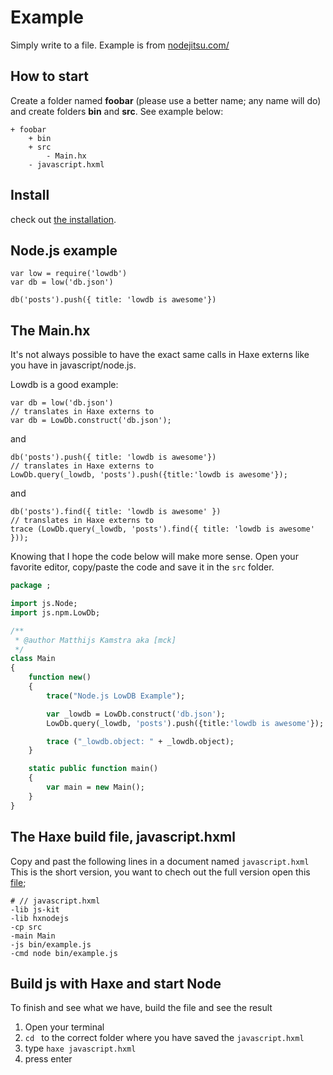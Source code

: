 # Example

Simply write to a file.
Example is from [nodejitsu.com/](https://docs.nodejitsu.com/articles/file-system/how-to-read-files-in-nodejs)

## How to start

Create a folder named **foobar** (please use a better name; any name will do) and create folders **bin** and **src**.
See example below:

```
+ foobar
	+ bin
	+ src
		- Main.hx
	- javascript.hxml
```

## Install

check out [the installation](installation.md).

## Node.js example

```
var low = require('lowdb')
var db = low('db.json')

db('posts').push({ title: 'lowdb is awesome'})
```

## The Main.hx

It's not always possible to have the exact same calls in Haxe externs like you have in javascript/node.js.

Lowdb is a good example:

```
var db = low('db.json')
// translates in Haxe externs to
var db = LowDb.construct('db.json');
```

and

```
db('posts').push({ title: 'lowdb is awesome'})
// translates in Haxe externs to
LowDb.query(_lowdb, 'posts').push({title:'lowdb is awesome'});
```

and

```
db('posts').find({ title: 'lowdb is awesome' })
// translates in Haxe externs to
trace (LowDb.query(_lowdb, 'posts').find({ title: 'lowdb is awesome' }));
```

Knowing that I hope the code below will make more sense.
Open your favorite editor, copy/paste the code and save it in the `src` folder.

```haxe
package ;

import js.Node;
import js.npm.LowDb;

/**
 * @author Matthijs Kamstra aka [mck]
 */
class Main
{
	function new()
	{
		trace("Node.js LowDB Example");

		var _lowdb = LowDb.construct('db.json');
		LowDb.query(_lowdb, 'posts').push({title:'lowdb is awesome'});

		trace ("_lowdb.object: " + _lowdb.object);
	}

	static public function main()
	{
		var main = new Main();
	}
}

```

## The Haxe build file, javascript.hxml

Copy and past the following lines in a document named `javascript.hxml`
This is the short version, you want to chech out the full version open this [file](/code/javascript.hxml);

```
# // javascript.hxml
-lib js-kit
-lib hxnodejs
-cp src
-main Main
-js bin/example.js
-cmd node bin/example.js
```

## Build js with Haxe and start Node

To finish and see what we have, build the file and see the result

1. Open your terminal
2. `cd ` to the correct folder where you have saved the `javascript.hxml`
3. type `haxe javascript.hxml`
4. press enter
